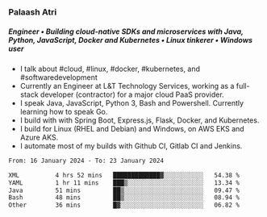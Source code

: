 ### Palaash Atri

##### Engineer • Building cloud-native SDKs and microservices with Java, Python, JavaScript, Docker and Kubernetes • Linux tinkerer • Windows user

- I talk about #cloud, #linux, #docker, #kubernetes, and #softwaredevelopment
- Currently an Engineer at L&T Technology Services, working as a full-stack developer (contractor) for a major cloud PaaS provider.
- I speak Java, JavaScript, Python 3, Bash and Powershell. Currently learning how to speak Go.
- I build with with Spring Boot, Express.js, Flask, Docker, and Kubernetes.
- I build for Linux (RHEL and Debian) and Windows, on AWS EKS and Azure AKS.
- I automate most of my builds with Github CI, Gitlab CI and Jenkins.

<!--
**palaashatri/palaashatri** is a ✨ _special_ ✨ repository because its `README.md` (this file) appears on your GitHub profile.

Here are some ideas to get you started:

- 🔭 I’m currently working on ...
- 🌱 I’m currently learning ...
- 👯 I’m looking to collaborate on ...
- 🤔 I’m looking for help with ...
- 💬 Ask me about ...
- 📫 How to reach me: ...
- 😄 Pronouns: ...
- ⚡ Fun fact: ...
-->

<!--START_SECTION:waka-->

```txt
From: 16 January 2024 - To: 23 January 2024

XML          4 hrs 52 mins   █████████████▓░░░░░░░░░░░   54.38 %
YAML         1 hr 11 mins    ███▒░░░░░░░░░░░░░░░░░░░░░   13.34 %
Java         51 mins         ██▒░░░░░░░░░░░░░░░░░░░░░░   09.47 %
Bash         48 mins         ██▒░░░░░░░░░░░░░░░░░░░░░░   08.94 %
Other        36 mins         █▓░░░░░░░░░░░░░░░░░░░░░░░   06.82 %
```

<!--END_SECTION:waka-->
